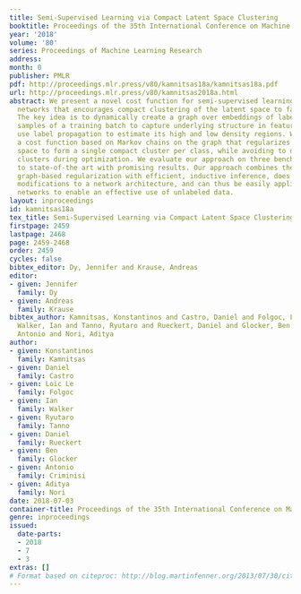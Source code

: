 ```yaml
---
title: Semi-Supervised Learning via Compact Latent Space Clustering
booktitle: Proceedings of the 35th International Conference on Machine Learning
year: '2018'
volume: '80'
series: Proceedings of Machine Learning Research
address: 
month: 0
publisher: PMLR
pdf: http://proceedings.mlr.press/v80/kamnitsas18a/kamnitsas18a.pdf
url: http://proceedings.mlr.press/v80/kamnitsas2018a.html
abstract: We present a novel cost function for semi-supervised learning of neural
  networks that encourages compact clustering of the latent space to facilitate separation.
  The key idea is to dynamically create a graph over embeddings of labeled and unlabeled
  samples of a training batch to capture underlying structure in feature space, and
  use label propagation to estimate its high and low density regions. We then devise
  a cost function based on Markov chains on the graph that regularizes the latent
  space to form a single compact cluster per class, while avoiding to disturb existing
  clusters during optimization. We evaluate our approach on three benchmarks and compare
  to state-of-the art with promising results. Our approach combines the benefits of
  graph-based regularization with efficient, inductive inference, does not require
  modifications to a network architecture, and can thus be easily applied to existing
  networks to enable an effective use of unlabeled data.
layout: inproceedings
id: kamnitsas18a
tex_title: Semi-Supervised Learning via Compact Latent Space Clustering
firstpage: 2459
lastpage: 2468
page: 2459-2468
order: 2459
cycles: false
bibtex_editor: Dy, Jennifer and Krause, Andreas
editor:
- given: Jennifer
  family: Dy
- given: Andreas
  family: Krause
bibtex_author: Kamnitsas, Konstantinos and Castro, Daniel and Folgoc, Loic Le and
  Walker, Ian and Tanno, Ryutaro and Rueckert, Daniel and Glocker, Ben and Criminisi,
  Antonio and Nori, Aditya
author:
- given: Konstantinos
  family: Kamnitsas
- given: Daniel
  family: Castro
- given: Loic Le
  family: Folgoc
- given: Ian
  family: Walker
- given: Ryutaro
  family: Tanno
- given: Daniel
  family: Rueckert
- given: Ben
  family: Glocker
- given: Antonio
  family: Criminisi
- given: Aditya
  family: Nori
date: 2018-07-03
container-title: Proceedings of the 35th International Conference on Machine Learning
genre: inproceedings
issued:
  date-parts:
  - 2018
  - 7
  - 3
extras: []
# Format based on citeproc: http://blog.martinfenner.org/2013/07/30/citeproc-yaml-for-bibliographies/
---
```

